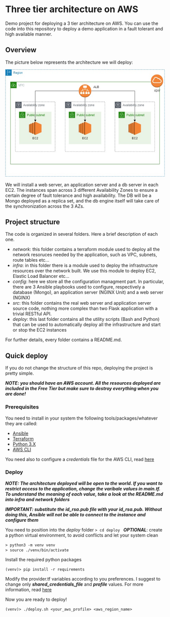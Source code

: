 # Three tier architecture on AWS
Demo project for deploying a 3 tier architecture on AWS. You can use the code into this repository to deploy a demo
application in a fault tolerant and high available manner.

## Overview
The picture below represents the architecture we will deploy:

![Infra HLD](./infra/img/infra.jpg)

We will install a web server, an application server and a db server in each EC2. The instances span across 3 different
Availability Zones to ensure a certain degree of fault tolerance and high availability. The DB will be a Mongo deployed
as a replica set, and the db engine itself will take care of the synchronization across the 3 AZs.

## Project structure

The code is organized in several folders. Here a brief description of each one.
- *network*: this folder contains a terraform module used to deploy all the network resoruces needed by the application,
such as VPC, subnets, route tables etc...
- *infra*: in this folder there is a module used to deploy the infrastructure resources over the network built. We use this
module to deploy EC2, Elastic Load Balancer etc...
- *config*: here we store all the configuration managment part. In particular, there are 3 Ansible playbooks used to
configure, respectively a database (Mongo), an application server (NGINX Unit) and a web server (NGINX)
- *src*: this folder contains the real web server and application server source code, nothing more complex than two Flask 
application with a trivial RESTful API.
- *deploy*: this last folder contains all the utility scripts (Bash and Python) that can be used to automatically deploy 
all the infrastructure and start or stop the EC2 instances

For further details, every folder contains a README.md.

## Quick deploy
If you do not change the structure of this repo, deploying the project is pretty simple.

***NOTE: you should have an AWS account. All the resources deployed are included in the Free Tier but make sure to destroy everything when you are done!***

### Prerequisites
You need to install in your system the following tools/packages/whatever they are called:
- [Ansible](https://docs.ansible.com/ansible/latest/installation_guide/intro_installation.html)
- [Terraform](https://learn.hashicorp.com/tutorials/terraform/install-cli)
- [Python 3.X](https://www.python.org/downloads/)
- [AWS CLI](https://docs.aws.amazon.com/cli/latest/userguide/install-cliv2-linux.html#cliv2-linux-prereq)

You need also to configure a *credentials* file for the AWS CLI, read [here](https://docs.aws.amazon.com/cli/latest/userguide/cli-configure-files.html)

### Deploy

***NOTE: The architecture deployed will be open to the world. If you want to restrict access to the application, 
change the varibale values in main.tf. To understand the meaning of each value, take a look at the README.md 
into infra and network folders***

***IMPORTANT: substitute the id_rsa.pub file with your id_rsa.pub. Without doing this, Ansible will not be able to
connect to the instance and configure them***

You need to position into the *deploy* folder
```> cd deploy ```
***OPTIONAL***: create a python virtual environment, to avoid conflicts and let your system clean
```
> python3 -m venv venv
> source ./venv/bin/activate
```
Install the required python packages
```
(venv)> pip install -r requirements
```
Modify the provider.tf variables according to you preferences. I suggest to change only ***shared_credentials_file***
and ***profile*** values. For more information, read [here](https://registry.terraform.io/providers/hashicorp/aws/latest/docs)

Now you are ready to deploy!
```
(venv)> ./deploy.sh <your_aws_profile> <aws_region_name>
```
